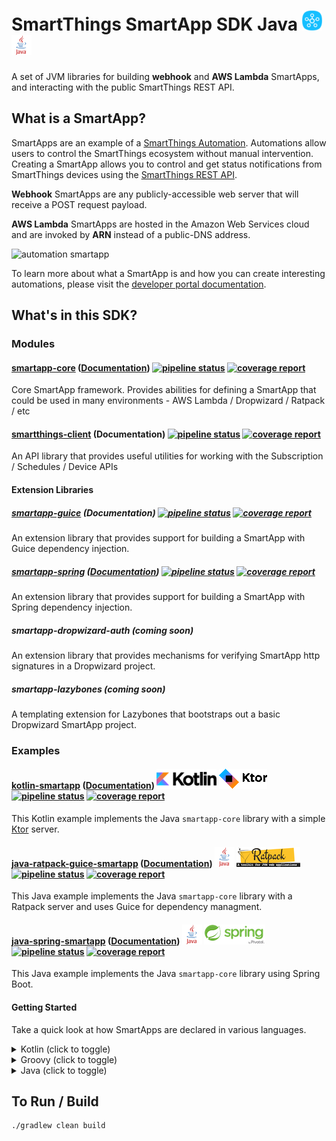 # SmartThings SmartApp SDK Java ![SmartThings](/docs/smartthings-logo.png) ![Java](/docs/java-logo.png)

A set of JVM libraries for building **webhook** and **AWS Lambda** SmartApps, and interacting with the public SmartThings REST API.

## What is a SmartApp?
SmartApps are an example of a [SmartThings Automation](https://smartthings.developer.samsung.com/develop/getting-started/automation.html). Automations allow users to control the SmartThings ecosystem without manual intervention. Creating a SmartApp allows you to control and get status notifications from SmartThings devices using the [SmartThings REST API](https://smartthings.developer.samsung.com/develop/api-ref/st-api.html).

**Webhook** SmartApps are any publicly-accessible web server that will receive a POST request payload. 

**AWS Lambda** SmartApps are hosted in the Amazon Web Services cloud and are invoked by **ARN** instead of a public-DNS address.

![automation smartapp](https://smartthings.developer.samsung.com/develop/getting-started/img/automation_smartapp.png)

To learn more about what a SmartApp is and how you can create interesting automations, please visit the [developer portal documentation](https://smartthings.developer.samsung.com/develop/guides/smartapps/basics.html).


## What's in this SDK?
### Modules
#### [smartapp-core](/smartapp-core) ([Documentation](smartapp-core/README.md)) [![pipeline status](/../badges/master/pipeline.svg?job=master_build_core)](/../pipelines) [![coverage report](/../badges/master/coverage.svg?job=master_build_core)](/../commits/master)
Core SmartApp framework. Provides abilities for defining a SmartApp that could be used in many environments - AWS Lambda / Dropwizard / Ratpack / etc

#### [smartthings-client](/smartthings-client) (Documentation) [![pipeline status](/../badges/master/pipeline.svg?job=master_build_client)](/../pipelines) [![coverage report](/../badges/master/coverage.svg?job=master_build_client)](/../commits/master)
An API library that provides useful utilities for working with the Subscription / Schedules / Device APIs

#### Extension Libraries

##### [smartapp-guice](/smartapp-guice) (Documentation) [![pipeline status](/../badges/master/pipeline.svg?job=master_build_guice)](/../pipelines) [![coverage report](/../badges/master/coverage.svg?job=master_build_guice)](/../commits/master)
An extension library that provides support for building a SmartApp with Guice dependency injection.

##### [smartapp-spring](/smartapp-spring) ([Documentation](smartapp-spring/README.md)) [![pipeline status](/../badges/master/pipeline.svg?job=master_build_spring)](/../pipelines) [![coverage report](/../badges/master/coverage.svg?job=master_build_spring)](/../commits/master)
An extension library that provides support for building a SmartApp with Spring dependency injection.

##### smartapp-dropwizard-auth (coming soon)
An extension library that provides mechanisms for verifying SmartApp http signatures in a Dropwizard project.

##### smartapp-lazybones (coming soon)
A templating extension for Lazybones that bootstraps out a basic Dropwizard SmartApp project.

### Examples

#### [kotlin-smartapp](examples/kotlin-smartapp) ([Documentation](examples/kotlin-smartapp/README.md)) ![kotlin-logo](docs/kotlin-logo.png) ![ktor-logo](docs/ktor-logo.png) [![pipeline status](/../badges/master/pipeline.svg?job=master_build_examples_kotlin)](/../pipelines) [![coverage report](/../badges/master/coverage.svg?job=master_build_examples_kotlin)](/../commits/master)
This Kotlin example implements the Java `smartapp-core` library with a simple [Ktor](https://ktor.io/) server.

#### [java-ratpack-guice-smartapp](examples/java-ratpack-guice-smartapp) ([Documentation](examples/java-ratpack-guice-smartapp/README.md)) ![java-logo](docs/java-logo.png) ![ratpack-logo](docs/ratpack-logo.png) [![pipeline status](/../badges/master/pipeline.svg?job=master_build_examples_java_ratpack_guice)](/../pipelines) [![coverage report](/../badges/master/coverage.svg?job=master_build_examples_java_ratpack_guice)](/../commits/master)
This Java example implements the Java `smartapp-core` library with a Ratpack server and uses Guice for dependency managment.

#### [java-spring-smartapp](examples/java-spring-smartapp) ([Documentation](examples/java-spring-smartapp/README.md)) ![java-logo](docs/java-logo.png) ![spring-logo](docs/spring-logo.png) [![pipeline status](/../badges/master/pipeline.svg?job=master_build_examples_java_spring)](/../pipelines) [![coverage report](/../badges/master/coverage.svg?job=master_build_examples_java_spring)](/../commits/master)
This Java example implements the Java `smartapp-core` library using Spring Boot.

#### Getting Started

Take a quick look at how SmartApps are declared in various languages.

<details>
<summary>Kotlin (click to toggle)</summary>

```kotlin
package app

val smartApp: SmartApp = SmartApp.of { spec ->
    spec
        .configuration(Configuration())
        .install {
            Response.ok(InstallResponseData())
        }
        .update {
            Response.ok(UpdateResponseData())
        }
        .event {
            Response.ok(EventResponseData())
        }
        .uninstall {
            Response.ok(UninstallResponseData())
        }
}

fun Application.main() {
    install(Routing) {
        post("/smartapp") {
            call.respond(smartApp.execute(call.receive()))
        }
    }
}

```

</details>

<details>
<summary>Groovy (click to toggle)</summary>

```groovy
    SmartApp smartApp = SmartApp.of { spec ->
        spec
            .install({ req ->
                // create subscriptions
                Response.ok()
            })
            .update({ req ->
                // delete subscriptions
                // create subscriptions
                Response.ok()
            })
            .configuration({ req ->
                ConfigurationResponseData data = ...// build config
                Response.ok(data)
            })
            .event(EventHandler.of { eventSpec ->
                eventSpec
                    .onSubscription("switch", { event ->
                       // do something
                    })
                    .onSchedule("nightly", { event ->
                       // do something
                    })
                    .onEvent(
                        { event ->
                            // test event
                            true
                        },
                        { event ->
                            // do something
                        }
                    )
            })
    }
```

</details>

<details>
<summary>Java (click to toggle)</summary>

```java
    private final SmartApp smartApp = SmartApp.of(spec ->
        spec
            .install(request -> {
                return Response.ok();
            })
            .update(request -> {
                return Response.ok(UpdateResponseData.newInstance());
            })
            .configuration(request -> {
                return Response.ok(ConfigurationReponseData.newInstance());
            })
            .event(request -> {
                EventData eventData = request.getEventData();
                EventHandler.of(eventSpec ->
                        eventSpec
                                .onEvent(event -> {
                                    // when this predicate is true...
                                    return true;
                                }, event -> {
                                    // ...do something with event
                                })
                                .onSchedule("nightly", event -> {
                                    // do something
                                })
                                .onSubscription("switch", event -> {
                                    // do something
                                })
                );
                return Response.ok(EventResponseData.newInstance());
            })
        );
```

</details>

## To Run / Build
```
./gradlew clean build
```
